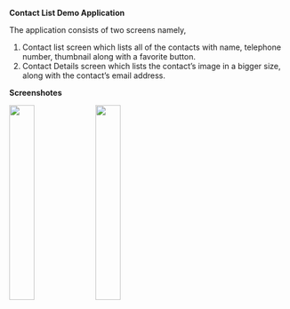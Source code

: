 **Contact List Demo Application**

The application consists of two screens namely,
1. Contact list screen which lists all of the contacts with name, telephone
number, thumbnail along with a favorite button.
2. Contact Details screen which lists the contact’s image in a bigger size,
along with the contact’s email address.


**Screenshotes**

<img src="https://user-images.githubusercontent.com/12555628/128971380-1c663fc9-0542-4b50-b65a-687ecf9a981f.jpg" width="30%">  <img src="https://user-images.githubusercontent.com/12555628/128971898-17d83edd-b208-49df-bff5-a449e4d750fe.jpg" width="30%">







